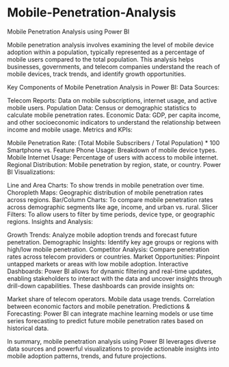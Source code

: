 # Mobile-Penetration-Analysis
Mobile Penetration Analysis using Power BI

Mobile penetration analysis involves examining the level of mobile device adoption within a population, typically represented as a percentage of mobile users compared to the total population. This analysis helps businesses, governments, and telecom companies understand the reach of mobile devices, track trends, and identify growth opportunities.

Key Components of Mobile Penetration Analysis in Power BI:
Data Sources:

Telecom Reports: Data on mobile subscriptions, internet usage, and active mobile users.
Population Data: Census or demographic statistics to calculate mobile penetration rates.
Economic Data: GDP, per capita income, and other socioeconomic indicators to understand the relationship between income and mobile usage.
Metrics and KPIs:

Mobile Penetration Rate: (Total Mobile Subscribers / Total Population) * 100
Smartphone vs. Feature Phone Usage: Breakdown of mobile device types.
Mobile Internet Usage: Percentage of users with access to mobile internet.
Regional Distribution: Mobile penetration by region, state, or country.
Power BI Visualizations:

Line and Area Charts: To show trends in mobile penetration over time.
Choropleth Maps: Geographic distribution of mobile penetration rates across regions.
Bar/Column Charts: To compare mobile penetration rates across demographic segments like age, income, and urban vs. rural.
Slicer Filters: To allow users to filter by time periods, device type, or geographic regions.
Insights and Analysis:

Growth Trends: Analyze mobile adoption trends and forecast future penetration.
Demographic Insights: Identify key age groups or regions with high/low mobile penetration.
Competitor Analysis: Compare penetration rates across telecom providers or countries.
Market Opportunities: Pinpoint untapped markets or areas with low mobile adoption.
Interactive Dashboards: Power BI allows for dynamic filtering and real-time updates, enabling stakeholders to interact with the data and uncover insights through drill-down capabilities. These dashboards can provide insights on:

Market share of telecom operators.
Mobile data usage trends.
Correlation between economic factors and mobile penetration.
Predictions & Forecasting: Power BI can integrate machine learning models or use time series forecasting to predict future mobile penetration rates based on historical data.

In summary, mobile penetration analysis using Power BI leverages diverse data sources and powerful visualizations to provide actionable insights into mobile adoption patterns, trends, and future projections.
